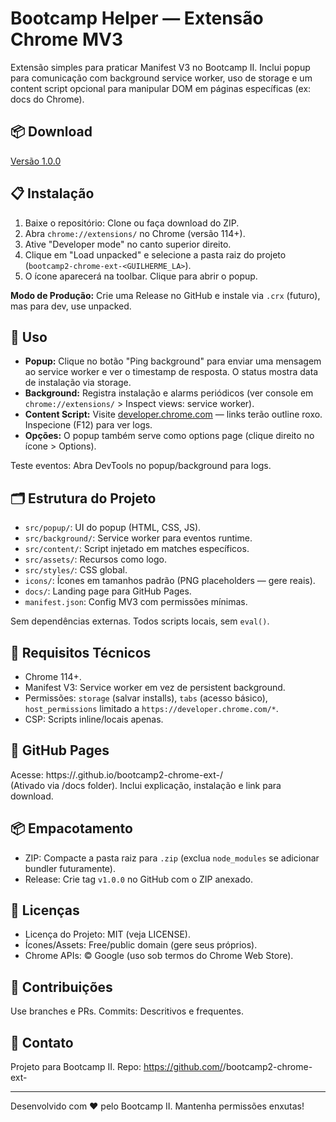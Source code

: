 # Bootcamp Helper — Extensão Chrome MV3

Extensão simples para praticar Manifest V3 no Bootcamp II. Inclui popup para comunicação com background service worker, uso de storage e um content script opcional para manipular DOM em páginas específicas (ex: docs do Chrome).

## 📦 Download
[Versão 1.0.0](https://github.com/<seu-usuario>/bootcamp2-chrome-ext-<seu-usuario>/releases/tag/v1.0.0)

## 📋 Instalação

1. Baixe o repositório: Clone ou faça download do ZIP.
2. Abra `chrome://extensions/` no Chrome (versão 114+).
3. Ative "Developer mode" no canto superior direito.
4. Clique em "Load unpacked" e selecione a pasta raiz do projeto (`bootcamp2-chrome-ext-<GUILHERME_LA>`).
5. O ícone aparecerá na toolbar. Clique para abrir o popup.

**Modo de Produção:** Crie uma Release no GitHub e instale via `.crx` (futuro), mas para dev, use unpacked.

## 🚀 Uso

- **Popup:** Clique no botão "Ping background" para enviar uma mensagem ao service worker e ver o timestamp de resposta. O status mostra data de instalação via storage.
- **Background:** Registra instalação e alarms periódicos (ver console em `chrome://extensions/` > Inspect views: service worker).
- **Content Script:** Visite [developer.chrome.com](https://developer.chrome.com/docs/extensions/) — links terão outline roxo. Inspecione (F12) para ver logs.
- **Opções:** O popup também serve como options page (clique direito no ícone > Options).

Teste eventos: Abra DevTools no popup/background para logs.

## 🗂️ Estrutura do Projeto

- `src/popup/`: UI do popup (HTML, CSS, JS).
- `src/background/`: Service worker para eventos runtime.
- `src/content/`: Script injetado em matches específicos.
- `src/assets/`: Recursos como logo.
- `src/styles/`: CSS global.
- `icons/`: Ícones em tamanhos padrão (PNG placeholders — gere reais).
- `docs/`: Landing page para GitHub Pages.
- `manifest.json`: Config MV3 com permissões mínimas.

Sem dependências externas. Todos scripts locais, sem `eval()`.

## 🔧 Requisitos Técnicos

- Chrome 114+.
- Manifest V3: Service worker em vez de persistent background.
- Permissões: `storage` (salvar installs), `tabs` (acesso básico), `host_permissions` limitado a `https://developer.chrome.com/*`.
- CSP: Scripts inline/locais apenas.

## 📁 GitHub Pages

Acesse: https://<seu-usuario>.github.io/bootcamp2-chrome-ext-<seu-usuario>/  
(Ativado via /docs folder). Inclui explicação, instalação e link para download.

## 📦 Empacotamento

- ZIP: Compacte a pasta raiz para `.zip` (exclua `node_modules` se adicionar bundler futuramente).
- Release: Crie tag `v1.0.0` no GitHub com o ZIP anexado.

## 📝 Licenças

- Licença do Projeto: MIT (veja LICENSE).
- Ícones/Assets: Free/public domain (gere seus próprios).
- Chrome APIs: © Google (uso sob termos do Chrome Web Store).

## 🤝 Contribuições

Use branches e PRs. Commits: Descritivos e frequentes.

## 📨 Contato

Projeto para Bootcamp II. Repo: https://github.com/<seu-usuario>/bootcamp2-chrome-ext-<seu-usuario>

---
Desenvolvido com ❤️ pelo Bootcamp II. Mantenha permissões enxutas!
